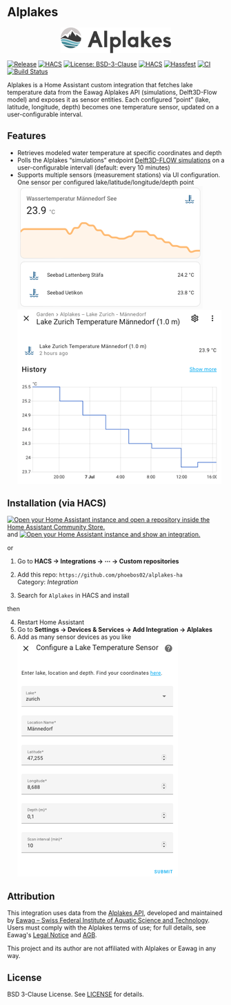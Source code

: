# Alplakes

<!-- Logo centered -->
<p align="center">
  <img src="https://raw.githubusercontent.com/eawag-surface-waters-research/alplakes-react/master/public/img/logo.png" alt="Alplakes Logo" width="256">
</p>

[![Release](https://img.shields.io/github/v/release/phoebos02/ha-alplakes?style=flat-square)](https://github.com/phoebos02/ha-alplakes/releases/latest)
[![HACS](https://img.shields.io/badge/HACS-custom-orange?style=flat-square)](https://hacs.xyz/)
[![License: BSD-3-Clause](https://img.shields.io/badge/License-BSD%203--Clause-blue.svg?style=flat-square)](https://github.com/phoebos02/ha-alplakes/?tab=BSD-3-Clause-1-ov-file)
[![HACS](https://github.com/phoebos02/ha-alplakes/actions/workflows/hacs.yml/badge.svg)](https://github.com/phoebos02/ha-alplakes/actions/workflows/hacs.yml)
[![Hassfest](https://github.com/phoebos02/ha-alplakes/actions/workflows/hassfest.yml/badge.svg)](https://github.com/phoebos02/ha-alplakes/actions/workflows/hassfest.yml)
[![CI](https://github.com/phoebos02/ha-alplakes/actions/workflows/ci.yml/badge.svg)](https://github.com/phoebos02/ha-alplakes/actions/workflows/ci.yml)
[![Build Status](https://img.shields.io/github/actions/workflow/status/phoebos02/ha-alplakes/ci.yml?style=flat-square)](https://github.com/phoebos02/ha-alplakes/ci.yml)

Alplakes is a Home Assistant custom integration that fetches lake temperature data from the Eawag Alplakes API (simulations, Delft3D-Flow model) and exposes it as sensor entities. Each configured “point” (lake, latitude, longitude, depth) becomes one temperature sensor, updated on a user-configurable interval.

## Features

- Retrieves modeled water temperature at specific coordinates and depth
- Polls the Alplakes “simulations” endpoint [Delft3D-FLOW simulations](https://alplakes.eawag.ch/) on a user-configurable intervall (default: every 10 minutes)
- Supports multiple sensors (measurement stations) via UI configuration. One sensor per configured lake/latitude/longitude/depth point
![Sensor Card](assets/sensor-card.png)![sensor-history](assets/sensor-history.png)

## Installation (via HACS)

[![Open your Home Assistant instance and open a repository inside the Home Assistant Community Store.](https://my.home-assistant.io/badges/hacs_repository.svg)](https://my.home-assistant.io/redirect/hacs_repository/?owner=https%3A%2F%2Fgithub.com%2Fphoebos02&repository=ha-alplakes&category=Integration)
and
[![Open your Home Assistant instance and show an integration.](https://my.home-assistant.io/badges/integration.svg)](https://my.home-assistant.io/redirect/integration/?domain=alplakes)

or

1. Go to **HACS → Integrations → ⋯ → Custom repositories**
2. Add this repo: `https://github.com/phoebos02/alplakes-ha`  
   Category: *Integration*

3. Search for `Alplakes` in HACS and install

then

4. Restart Home Assistant
5. Go to **Settings → Devices & Services → Add Integration → Alplakes**
6. Add as many sensor devices as you like
![Config Flow](assets/config-flow.png)


## Attribution

This integration uses data from the [Alplakes API](https://alplakes.eawag.ch), developed and 
maintained by [Eawag – Swiss Federal Institute of Aquatic Science and Technology](https://www.eawag.ch).  
Users must comply with the Alplakes terms of use; for full details, see Eawag's [Legal Notice](https://www.eawag.ch/en/dataprotection-disclaimer-legalnotice) and [AGB](https://www.eawag.ch/en/agb).

This project and its author are not affiliated with Alplakes or Eawag in any way.

## License

BSD 3-Clause License. See [LICENSE](https://github.com/phoebos02/alplakes-ha/blob/main/LICENSE) for details.
